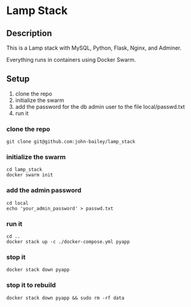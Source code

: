 # Lamp Stack

## Description

This is a Lamp stack with MySQL, Python, Flask, Nginx, and Adminer.

Everything runs in containers using Docker Swarm.

## Setup

1. clone the repo
2. initialize the swarm
3. add the password for the db admin user to the file local/passwd.txt
4. run it

### clone the repo
```
git clone git@github.com:john-bailey/lamp_stack
```

### initialize the swarm
```
cd lamp_stack
docker swarm init
```

### add the admin password
```
cd local
echo 'your_admin_password' > passwd.txt
```

### run it
```
cd ..
docker stack up -c ./docker-compose.yml pyapp
```

### stop it
```
docker stack down pyapp
```

### stop it to rebuild
```
docker stack down pyapp && sudo rm -rf data
```
